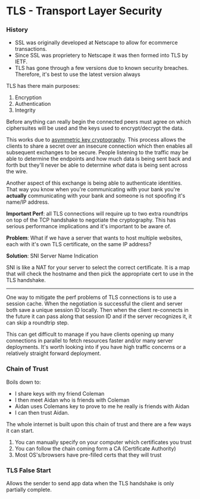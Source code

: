 # TLS - Transport Layer Security

### History

* SSL was originally developed at Netscape to allow for ecommerce transactions.
* Since SSL was proprietery to Netscape it was then formed into TLS by IETF.
* TLS has gone through a few versions due to known security breaches.  Therefore, it's best to use the latest version always


TLS has there main purposes:

1. Encryption
2. Authentication
3. Integrity

Before anything can really begin the connected peers must agree on which
ciphersuites will be used and the keys used to encrypt/decrypt the data.


This works due to [asymmetric key cryptography](https://www.youtube.com/watch?v=EPXilYOa71c).  This process allows the clients to share
a secret over an insecure connection which then enables all subsequent exchanges
to be secure.  People listening to the traffic may be able to determine the
endpoints and how much data is being sent back and forth but they'll never be
able to determine _what_ data is being sent across the wire.

Another aspect of this exchange is being able to authenticate identities.  That
way you know when you're communicating with your bank you're **actually**
communicating with your bank and someone is not spoofing it's name/IP address.

**Important Perf**: all TLS connections will require up to two extra roundtrips
on top of the TCP handshake to negotiate the cryptography.  This has serious
performance implications and it's important to be aware of.

**Problem**: What if we have a server that wants to host multiple websites, each
with it's own TLS certificate, on the same IP address?

**Solution**: SNI Server Name Indication

SNI is like a NAT for your server to select the correct certificate.  It is a
map that will check the hostname and then pick the appropriate cert to use in
the TLS handshake.

---
One way to mitigate the perf problems of TLS connections is to use a session
cache.  When the negotiation is successful the client and server both save a
unique session ID locally.  Then when the client re-connects in the future it
can pass along that session ID and if the server recognizes it, it can skip a
roundtrip step.

This can get difficult to manage if you have clients opening up many connections
in parallel to fetch resources faster and/or many server deployments.  It's
worth looking into if you have high traffic concerns or a relatively straight
forward deployment.

### Chain of Trust
Boils down to:  

* I share keys with my friend Coleman
* I then meet Aidan who is friends with Coleman
* Aidan uses Colemans key to prove to me he really is friends with Aidan
* I can then trust Aidan.

The whole internet is built upon this chain of trust and there are a few ways it
can start.

1.  You can manually specify on your computer which certificates you trust  
2.  You can follow the chain coming form a CA (Certificate Authority)  
3.  Most OS's/browsers have pre-filled certs that they will trust  

### TLS False Start
Allows the sender to send app data when the TLS handshake is only partially
complete.
